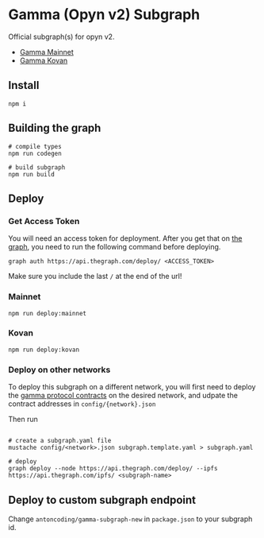 # Gamma (Opyn v2) Subgraph

Official subgraph(s) for opyn v2.

- [Gamma Mainnet](https://thegraph.com/explorer/subgraph/antoncoding/gamma-mainnet)
- [Gamma Kovan](https://thegraph.com/explorer/subgraph/antoncoding/gamma-kovan-new)

## Install

```shell
npm i
```

## Building the graph

```shell
# compile types
npm run codegen

# build subgraph
npm run build

```

## Deploy

### Get Access Token

You will need an access token for deployment. After you get that on [the graph](https://thegraph.com/explorer/dashboard), you need to run the following command before deploying.

```shell
graph auth https://api.thegraph.com/deploy/ <ACCESS_TOKEN>
```

Make sure you include the last `/` at the end of the url!

### Mainnet

```shell
npm run deploy:mainnet
```

### Kovan

```shell
npm run deploy:kovan
```

### Deploy on other networks

To deploy this subgraph on a different network, 
you will first need to deploy the [gamma protocol contracts](https://github.com/opynfinance/GammaProtocol) on the desired network, and udpate the contract addresses in `config/{network}.json`

Then run
```shell

# create a subgraph.yaml file
mustache config/<network>.json subgraph.template.yaml > subgraph.yaml

# deploy
graph deploy --node https://api.thegraph.com/deploy/ --ipfs https://api.thegraph.com/ipfs/ <subgraph-name>
```

## Deploy to custom subgraph endpoint

Change `antoncoding/gamma-subgraph-new` in `package.json` to your subgraph id.
